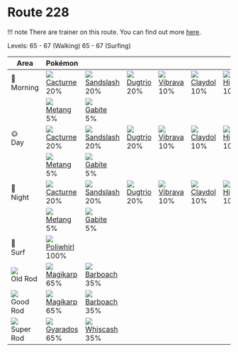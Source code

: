 # Route 228

!!! note
    There are trainer on this route. You can find out more [here](../../trainer_pokemon/route_228/).

Levels: 65 - 67 (Walking) 65 - 67 (Surfing)

Area                         | Pokémon                           | &nbsp;                            | &nbsp;                            | &nbsp;                            | &nbsp;                            | &nbsp;
---                          | ---                               | ---                               | ---                               | ---                               | ---                               | ---
🌅<br>Morning                 | ![][332]<br> [Cacturne]<br> 20%  | ![][028]<br> [Sandslash]<br> 20% | ![][051]<br> [Dugtrio]<br> 20%   | ![][329]<br> [Vibrava]<br> 10%   | ![][344]<br> [Claydol]<br> 10%   | ![][450]<br> [Hippowdon]<br> 10%
&nbsp;                       | ![][375]<br> [Metang]<br> 5%     | ![][444]<br> [Gabite]<br> 5%
🌞<br>Day                     | ![][332]<br> [Cacturne]<br> 20%  | ![][028]<br> [Sandslash]<br> 20% | ![][051]<br> [Dugtrio]<br> 20%   | ![][329]<br> [Vibrava]<br> 10%   | ![][344]<br> [Claydol]<br> 10%   | ![][450]<br> [Hippowdon]<br> 10%
&nbsp;                       | ![][375]<br> [Metang]<br> 5%     | ![][444]<br> [Gabite]<br> 5%
🌙<br>Night                   | ![][332]<br> [Cacturne]<br> 20%  | ![][028]<br> [Sandslash]<br> 20% | ![][051]<br> [Dugtrio]<br> 20%   | ![][329]<br> [Vibrava]<br> 10%   | ![][344]<br> [Claydol]<br> 10%   | ![][450]<br> [Hippowdon]<br> 10%
&nbsp;                       | ![][375]<br> [Metang]<br> 5%     | ![][444]<br> [Gabite]<br> 5%
🌊<br> Surf                   | ![][061]<br> [Poliwhirl]<br> 100%
![][old-rod]<br> Old Rod     | ![][129]<br> [Magikarp]<br> 65%  | ![][339]<br> [Barboach]<br> 35%
![][good-rod]<br> Good Rod   | ![][129]<br> [Magikarp]<br> 65%  | ![][339]<br> [Barboach]<br> 35%
![][super-rod]<br> Super Rod | ![][130]<br> [Gyarados]<br> 65%  | ![][340]<br> [Whiscash]<br> 35%


[Sandslash]: ../../pokemon_changes/028/
[Dugtrio]: ../../pokemon_changes/051/
[Poliwhirl]: ../../pokemon_changes/061/
[Magikarp]: ../../pokemon_changes/129/
[Gyarados]: ../../pokemon_changes/130/
[Vibrava]: ../../pokemon_changes/329/
[Cacturne]: ../../pokemon_changes/332/
[Barboach]: ../../pokemon_changes/339/
[Whiscash]: ../../pokemon_changes/340/
[Claydol]: ../../pokemon_changes/344/
[Metang]: ../../pokemon_changes/375/
[Gabite]: ../../pokemon_changes/444/
[Hippowdon]: ../../pokemon_changes/450/
[good-rod]: ../img/items/good-rod.png
[old-rod]: ../img/items/old-rod.png
[super-rod]: ../img/items/super-rod.png
[028]: ../img/pokemon/028.png
[051]: ../img/pokemon/051.png
[061]: ../img/pokemon/061.png
[129]: ../img/pokemon/129.png
[130]: ../img/pokemon/130.png
[329]: ../img/pokemon/329.png
[332]: ../img/pokemon/332.png
[339]: ../img/pokemon/339.png
[340]: ../img/pokemon/340.png
[344]: ../img/pokemon/344.png
[375]: ../img/pokemon/375.png
[444]: ../img/pokemon/444.png
[450]: ../img/pokemon/450.png
